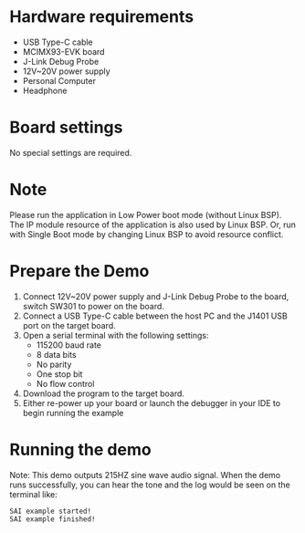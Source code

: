 Hardware requirements
===================
- USB Type-C cable
- MCIMX93-EVK  board
- J-Link Debug Probe
- 12V~20V power supply
- Personal Computer
- Headphone

Board settings
============ 
No special settings are required.

Note
====
Please run the application in Low Power boot mode (without Linux BSP).
The IP module resource of the application is also used by Linux BSP.
Or, run with Single Boot mode by changing Linux BSP to avoid resource
conflict.

Prepare the Demo
===============
1.  Connect 12V~20V power supply and J-Link Debug Probe to the board, switch SW301 to power on the board.
2.  Connect a USB Type-C cable between the host PC and the J1401 USB port on the target board.
3.  Open a serial terminal with the following settings:
    - 115200 baud rate
    - 8 data bits
    - No parity
    - One stop bit
    - No flow control
4.  Download the program to the target board.
5.  Either re-power up your board or launch the debugger in your IDE to begin running the example

Running the demo
===============
Note: This demo outputs 215HZ sine wave audio signal.
When the demo runs successfully, you can hear the tone and the log would be seen on the terminal like:

~~~~~~~~~~~~~~~~~~~
SAI example started!
SAI example finished!
 ~~~~~~~~~~~~~~~~~~~
